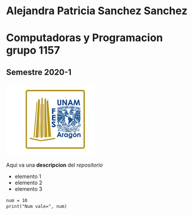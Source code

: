 # Alejandra Patricia Sanchez Sanchez 
# Computadoras y Programacion grupo 1157
## Semestre 2020-1
![Logo FES Aragon](fesa.jpg)

Aqui va una **descripcion** del *repositorio*
- elemento 1
- elemento 2
- elemento 3

```
num = 10 
print("Num vale=", num)
```

